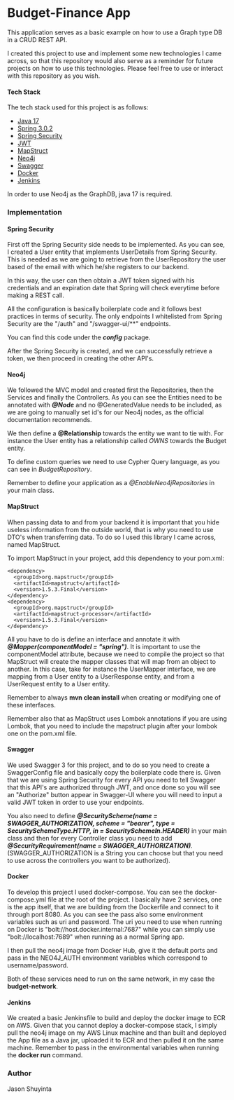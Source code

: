 # Budget-Finance App

This application serves as a basic example on how to use a Graph type DB in a CRUD REST API.

I created this project to use and implement some new technologies I came across, so that this repository would also
serve as a reminder for future projects on how to use this technologies. Please feel free to use or interact with this
repository as you wish.

#### Tech Stack

The tech stack used for this project is as follows:
- [Java 17](https://www.oracle.com/java/technologies/javase/jdk17-archive-downloads.html)
- [Spring 3.0.2](https://spring.io/quickstart)
- [Spring Security](https://docs.spring.io/spring-security/reference/index.html) 
- [JWT](https://jwt.io/)
- [MapStruct](https://mapstruct.org/)
- [Neo4j](https://neo4j.com/)
- [Swagger](https://swagger.io/)
- [Docker](https://www.docker.com/)
- [Jenkins](https://www.jenkins.io/)

In order to use Neo4j as the GraphDB, java 17 is required.

### Implementation

#### Spring Security
First off the Spring Security side needs to be implemented. As you can see, I created a User entity
that implements UserDetails from Spring Security. This is needed as we are going to retrieve from the UserRepository
the user based of the email with which he/she registers to our backend.

In this way, the user can then obtain a JWT token signed with his credentials and an expiration date that
Spring will check everytime before making a REST call. 

All the configuration is basically boilerplate code and it follows best practices in terms of security.
The only endpoints I whitelisted from Spring Security are the "/auth" and "/swagger-ui/**" endpoints.

You can find this code under the ***config*** package. 

After the Spring Security is created, and we can successfully retrieve a token, we then proceed in creating
the other API's. 

#### Neo4j
We followed the MVC model and created first the Repositories, then the Services and finally the Controllers.
As you can see the Entities need to be annotated with ***@Node*** and no @GeneratedValue needs to be included, as
we are going to manually set id's for our Neo4j nodes, as the official documentation recommends.

We then define a **@Relationship** towards the entity we want to tie with. For instance the User entity has a 
relationship called *OWNS* towards the Budget entity.

To define custom queries we need to use Cypher Query language, as you can see in *BudgetRepository*.

Remember to define your application as a *@EnableNeo4jRepositories* in your main class.

#### MapStruct
When passing data to and from your backend it is important that you hide useless information from the outside world,
that is why you need to use DTO's when transferring data. To do so I used this library I came across,
named MapStruct. 

To import MapStruct in your project, add this dependency to your pom.xml:
```
<dependency>
  <groupId>org.mapstruct</groupId>
  <artifactId>mapstruct</artifactId>
  <version>1.5.3.Final</version>
</dependency>
<dependency>
  <groupId>org.mapstruct</groupId>
  <artifactId>mapstruct-processor</artifactId>
  <version>1.5.3.Final</version>
</dependency>
```

All you have to do is define an interface and annotate it with ***@Mapper(componentModel = "spring")***.
It is important to use the componentModel attribute, because we need to compile the project so that MapStruct
will create the mapper classes that will map from an object to another. In this case, take for instance the UserMapper
interface, we are mapping from a User entity to a UserResponse entity, and from a UserRequest entity to a User entity.

Remember to always **mvn clean install** when creating or modifying one of these interfaces. 

Remember also that as MapStruct uses Lombok annotations if you are using Lombok, that you need to include the mapstruct plugin after your lombok one on the pom.xml file.

#### Swagger
We used Swagger 3 for this project, and to do so you need to create a SwaggerConfig file and basically copy the
boilerplate code there is. 
Given that we are using Spring Security for every API you need to tell Swagger that this API's are authorized through
JWT, and once done so you will see an "Authorize" button appear in Swagger-UI where you will need to input a 
valid JWT token in order to use your endpoints.

You also need to define ***@SecurityScheme(name = SWAGGER_AUTHORIZATION, scheme = "bearer", type = SecuritySchemeType.HTTP, in = SecuritySchemeIn.HEADER)***
in your main class and then for every Controller class you need to add ***@SecurityRequirement(name = SWAGGER_AUTHORIZATION)***.
(SWAGGER_AUTHORIZATION is a String you can choose but that you need to use across the controllers you want to be authorized).

#### Docker
To develop this project I used docker-compose.
You can see the docker-compose.yml file at the root of the project. I basically have 2 services, one is the 
app itself, that we are building from the Dockerfile and connect to it through port 8080.
As you can see the pass also some environment variables such as uri and password. 
The uri you need to use when running on Docker is "bolt://host.docker.internal:7687" while you can simply use
"bolt://localhost:7689" when running as a normal Spring app.

I then pull the neo4j image from Docker Hub, give it the default ports and pass in the NEO4J_AUTH environment
variables which correspond to username/password.

Both of these services need to run on the same network, in my case the **budget-network**.

#### Jenkins
We created a basic Jenkinsfile to build and deploy the docker image to ECR on AWS. 
Given that you cannot deploy a docker-compose stack, I simply pull the neo4j image on my AWS Linux machine
and than built and deployed the App file as a Java jar, uploaded it to ECR and then pulled it on the same machine.
Remember to pass in the environmental variables when running the **docker run** command.

### Author
Jason Shuyinta
